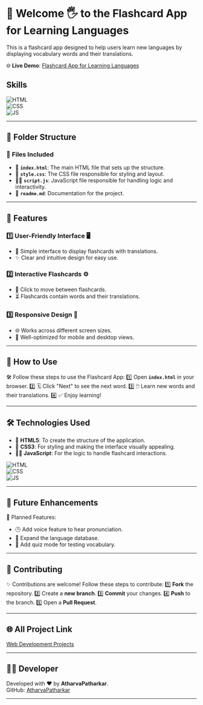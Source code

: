 # 🧮 Welcome 🖐 to the Flashcard App for Learning Languages

This is a flashcard app designed to help users learn new languages by displaying vocabulary words and their translations.

🌐 **Live Demo**: [Flashcard App for Learning Languages](https://atharvapatharkar.github.io/web-development-projects/Flashcard%20App%20for%20Learning%20Languages/index.html)  

## Skills
![HTML](https://img.shields.io/badge/html5%20-%23E34F26.svg?&style=for-the-badge&logo=html5&logoColor=white)  
![CSS](https://img.shields.io/badge/css3%20-%231572B6.svg?&style=for-the-badge&logo=css3&logoColor=white)  
![JS](https://img.shields.io/badge/javascript%20-%23323330.svg?&style=for-the-badge&logo=javascript&logoColor=%23F7DF1E)

---

## 📂 Folder Structure

### 🔸 **Files Included**
- 📄 **`index.html`**: The main HTML file that sets up the structure.
- 🎨 **`style.css`**: The CSS file responsible for styling and layout.
- 🧑‍💻 **`script.js`**: JavaScript file responsible for handling logic and interactivity.
- 📝 **`readme.md`**: Documentation for the project.

---

## 🌟 Features

### 1️⃣ **User-Friendly Interface** 🖥️
   - 📝 Simple interface to display flashcards with translations.
   - ✨ Clear and intuitive design for easy use.

### 2️⃣ **Interactive Flashcards** ⚙️
   - 🔄 Click to move between flashcards.
   - ⏳ Flashcards contain words and their translations.

### 3️⃣ **Responsive Design** 📱
   - 🌐 Works across different screen sizes.
   - 📐 Well-optimized for mobile and desktop views.

---

## 🚀 How to Use

🛠️ Follow these steps to use the Flashcard App:
1️⃣ Open **`index.html`** in your browser.
2️⃣ 🗓️ Click "Next" to see the next word.
3️⃣ 🖱️ Learn new words and their translations.
4️⃣ ✅ Enjoy learning!

---

## 🛠️ Technologies Used

- 📄 **HTML5**: To create the structure of the application.
- 🎨 **CSS3**: For styling and making the interface visually appealing.
- 🧑‍💻 **JavaScript**: For the logic to handle flashcard interactions.

![HTML](https://img.shields.io/badge/html5%20-%23E34F26.svg?&style=for-the-badge&logo=html5&logoColor=white)  
![CSS](https://img.shields.io/badge/css3%20-%231572B6.svg?&style=for-the-badge&logo=css3&logoColor=white)  
![JS](https://img.shields.io/badge/javascript%20-%23323330.svg?&style=for-the-badge&logo=javascript&logoColor=%23F7DF1E)

---

## 🔮 Future Enhancements

📌 Planned Features:
- 🕒 Add voice feature to hear pronunciation.
- 📅 Expand the language database.
- 🌙 Add quiz mode for testing vocabulary.

---

## 🤝 Contributing

✨ Contributions are welcome!
Follow these steps to contribute:
1️⃣ **Fork** the repository.
2️⃣ Create a **new branch**.
3️⃣ **Commit** your changes.
4️⃣ **Push** to the branch.
5️⃣ Open a **Pull Request**.

---

## 🌐 All Project Link

[Web Development Projects](https://atharvapatharkar.github.io/web-development-projects/)

---

## 🧑‍💻 Developer

Developed with ❤️ by **AtharvaPatharkar**.  
GitHub: [AtharvaPatharkar](https://github.com/AtharvaPatharkar)

---
